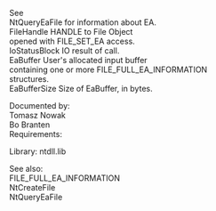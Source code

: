 See \
NtQueryEaFile for information about EA. \
FileHandle HANDLE to File Object \
opened with FILE\_SET\_EA access. \
IoStatusBlock IO result of call. \
EaBuffer User's allocated input buffer \
containing one or more FILE\_FULL\_EA\_INFORMATION \
structures. \
EaBufferSize Size of EaBuffer, in bytes.

Documented by: \
Tomasz Nowak \
Bo Branten \
Requirements:

Library: ntdll.lib

See also: \
FILE\_FULL\_EA\_INFORMATION \
NtCreateFile \
NtQueryEaFile
